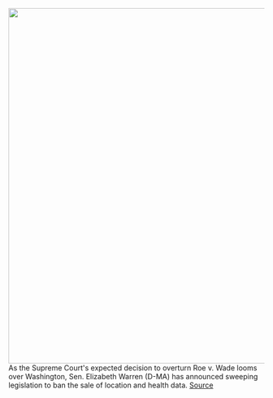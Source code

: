 <img src='https://cdn.vox-cdn.com/thumbor/2Th4sxWweI1gjiq2LyEyyGfwItQ=/0x0:5660x3773/1200x800/filters:focal(2378x1435:3282x2339)/cdn.vox-cdn.com/uploads/chorus_image/image/70979600/1240580456.0.jpg' width='700px' /><br/>
As the Supreme Court's expected decision to overturn Roe v. Wade looms over Washington, Sen. Elizabeth Warren (D-MA) has announced sweeping legislation to ban the sale of location and health data.
<a href='https://www.theverge.com/2022/6/15/23169718/roe-wade-elizabeth-warren-location-data-tracking-ban-sale-brokers'> Source <a/>